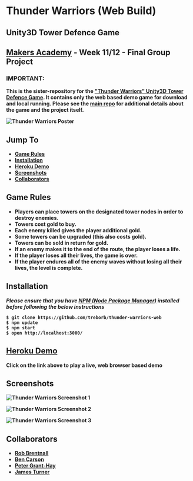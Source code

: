 # Thunder Warriors (Web Build)
## Unity3D Tower Defence Game

## [Makers Academy](http://www.makersacademy.com) - Week 11/12 - Final Group Project

### <b>IMPORTANT:
**This is the sister-repository for the ["Thunder Warriors" Unity3D Tower Defence Game](https://github.com/treborb/80s-tower-defence-game). It contains only the web based demo game for download and local running. Please see the [main repo](https://github.com/treborb/80s-tower-defence-game) for additional details about the game and the project itself.**

![Thunder Warriors Poster](https://d541d4157b28d9cb38c5-cf41a704c6c093350fcb8a1fb943b3e5.ssl.cf5.rackcdn.com/github-readme-images/thunder-warriors/thunder-warriors-poster-smaller-text.png)

## Jump To
* [Game Rules](#rules)
* [Installation](#install)
* [Heroku Demo](#demo)
* [Screenshots](#screenshots)
* [Collaborators](#collaborators)

## <a name="rules">Game Rules</a>

* Players can place towers on the designated tower nodes in order to destroy enemies.
* Towers cost gold to buy.
* Each enemy killed gives the player additional gold.
* Some towers can be upgraded (this also costs gold).
* Towers can be sold in return for gold.
* If an enemy makes it to the end of the route, the player loses a life.
* If the player loses all their lives, the game is over.
* If the player endures all of the enemy waves without losing all their lives, the level is complete.

## <a name="install">Installation</a>

***Please ensure that you have [NPM (Node Package Manager)](https://www.npmjs.com/) installed before following the below instructions***

```
$ git clone https://github.com/treborb/thunder-warriors-web
$ npm update
$ npm start
$ open http://localhost:3000/
```

## <a name="demo">[Heroku Demo](https://thunder-warriors.herokuapp.com)</a>
Click on the link above to play a live, web browser based demo

## <a name="screenshots">Screenshots</a>

![Thunder Warriors Screenshot 1](https://d541d4157b28d9cb38c5-cf41a704c6c093350fcb8a1fb943b3e5.ssl.cf5.rackcdn.com/github-readme-images/thunder-warriors/1.png)

![Thunder Warriors Screenshot 2](https://d541d4157b28d9cb38c5-cf41a704c6c093350fcb8a1fb943b3e5.ssl.cf5.rackcdn.com/github-readme-images/thunder-warriors/2.png)

![Thunder Warriors Screenshot 3](https://d541d4157b28d9cb38c5-cf41a704c6c093350fcb8a1fb943b3e5.ssl.cf5.rackcdn.com/github-readme-images/thunder-warriors/4.png)

## <a name="collaborators">Collaborators</a>

* [Rob Brentnall](https://github.com/treborb)
* [Ben Carson](https://github.com/BenJohnCarson)
* [Peter Grant-Hay](https://github.com/Putterhead)
* [James Turner](https://github.com/JamesTurnerGit)
